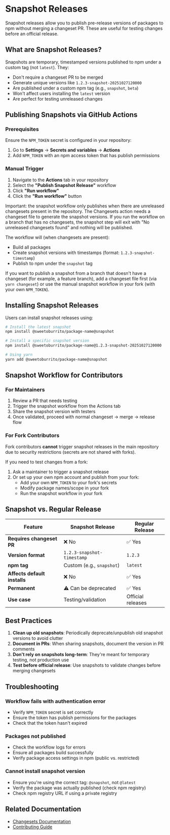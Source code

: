 # Snapshot Releases

Snapshot releases allow you to publish pre-release versions of packages to npm without merging a changeset PR. These are useful for testing changes before an official release.

## What are Snapshot Releases?

Snapshots are temporary, timestamped versions published to npm under a custom tag (not `latest`). They:

- Don't require a changeset PR to be merged
- Generate unique versions like `1.2.3-snapshot-20251027120000`
- Are published under a custom npm tag (e.g., `snapshot`, `beta`)
- Won't affect users installing the `latest` version
- Are perfect for testing unreleased changes

## Publishing Snapshots via GitHub Actions

### Prerequisites

Ensure the `NPM_TOKEN` secret is configured in your repository:

1. Go to **Settings** → **Secrets and variables** → **Actions**
2. Add `NPM_TOKEN` with an npm access token that has publish permissions

### Manual Trigger

1. Navigate to the **Actions** tab in your repository
2. Select the **"Publish Snapshot Release"** workflow
3. Click **"Run workflow"**
4. Click the **"Run workflow"** button

Important: the snapshot workflow only publishes when there are unreleased changesets present in the repository. The Changesets action needs a changeset file to generate the snapshot versions. If you run the workflow on a branch that has no changesets, the snapshot step will exit with "No unreleased changesets found" and nothing will be published.

The workflow will (when changesets are present):

- Build all packages
- Create snapshot versions with timestamps (format: `1.2.3-snapshot-timestamp`)
- Publish to npm under the `snapshot` tag

If you want to publish a snapshot from a branch that doesn't have a changeset (for example, a feature branch), add a changeset file first (via `yarn changeset`) or use the manual snapshot workflow in your fork (with your own `NPM_TOKEN`).

## Installing Snapshot Releases

Users can install snapshot releases using:

```bash
# Install the latest snapshot
npm install @sweetoburrito/package-name@snapshot

# Install a specific snapshot version
npm install @sweetoburrito/package-name@1.2.3-snapshot-20251027120000

# Using yarn
yarn add @sweetoburrito/package-name@snapshot
```

## Snapshot Workflow for Contributors

### For Maintainers

1. Review a PR that needs testing
2. Trigger the snapshot workflow from the Actions tab
3. Share the snapshot version with testers
4. Once validated, proceed with normal changeset → merge → release flow

### For Fork Contributors

Fork contributors **cannot** trigger snapshot releases in the main repository due to security restrictions (secrets are not shared with forks).

If you need to test changes from a fork:

1. Ask a maintainer to trigger a snapshot release
2. Or set up your own npm account and publish from your fork:
   - Add your own `NPM_TOKEN` to your fork's secrets
   - Modify package names/scope in your fork
   - Run the snapshot workflow in your fork

## Snapshot vs. Regular Release

| Feature | Snapshot Release | Regular Release |
|---------|-----------------|-----------------|
| **Requires changeset PR** | ❌ No | ✅ Yes |
| **Version format** | `1.2.3-snapshot-timestamp` | `1.2.3` |
| **npm tag** | Custom (e.g., `snapshot`) | `latest` |
| **Affects default installs** | ❌ No | ✅ Yes |
| **Permanent** | ⚠️ Can be deprecated | ✅ Yes |
| **Use case** | Testing/validation | Official releases |

## Best Practices

1. **Clean up old snapshots**: Periodically deprecate/unpublish old snapshot versions to avoid clutter
2. **Document in PRs**: When sharing snapshots, document the version in PR comments
3. **Don't rely on snapshots long-term**: They're meant for temporary testing, not production use
4. **Test before official release**: Use snapshots to validate changes before merging changesets

## Troubleshooting

### Workflow fails with authentication error

- Verify `NPM_TOKEN` secret is set correctly
- Ensure the token has publish permissions for the packages
- Check that the token hasn't expired

### Packages not published

- Check the workflow logs for errors
- Ensure all packages build successfully
- Verify package access settings in npm (public vs. restricted)

### Cannot install snapshot version

- Ensure you're using the correct tag: `@snapshot`, not `@latest`
- Verify the package was actually published (check npm registry)
- Check npm registry URL if using a private registry

## Related Documentation

- [Changesets Documentation](https://github.com/changesets/changesets)
- [Contributing Guide](../CONTRIBUTING.md)
